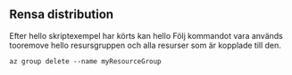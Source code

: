 ## <a name="clean-up-deployment"></a>Rensa distribution

Efter hello skriptexempel har körts kan hello Följ kommandot vara används tooremove hello resursgruppen och alla resurser som är kopplade till den.

```azurecli
az group delete --name myResourceGroup
```